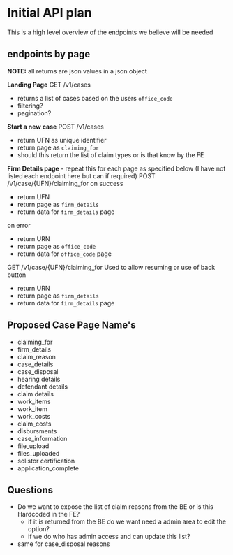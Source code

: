 # Initial API plan

This is a high level overview of the endpoints we believe will be needed

## endpoints by page

__NOTE:__ all returns are json values in a json object

**Landing Page**
GET /v1/cases
* returns a list of cases based on the users `office_code`
* filtering?
* pagination?

**Start a new case**
POST /v1/cases
* return UFN as unique identifier
* return page as `claiming_for`
* should this return the list of claim types or is that know by the FE

**Firm Details page** - repeat this for each page as specified below (I have not listed each endpoint here but can if required)
POST /v1/case/{UFN}/claiming_for
on success
* return UFN
* return page as `firm_details`
* return data for `firm_details` page

on error
* return URN
* return page as `office_code`
* return data for `office_code` page

GET /v1/case/{UFN}/claiming_for
Used to allow resuming or use of back button
* return URN
* return page as `firm_details`
* return data for `firm_details` page


## Proposed Case Page Name's

* claiming_for
* firm_details
* claim_reason
* case_details
* case_disposal
* hearing details
* defendant details
* claim details
* work_items
* work_item
* work_costs
* claim_costs
* disbursments
* case_information
* file_upload
* files_uploaded
* solistor certification
* application_complete



## Questions

* Do we want to expose the list of claim reasons from the BE or is this Hardcoded in the FE?
    * if it is returned from the BE do we want need a admin area to edit the option?
    * if we do who has admin access and can update this list?
* same for case_disposal reasons